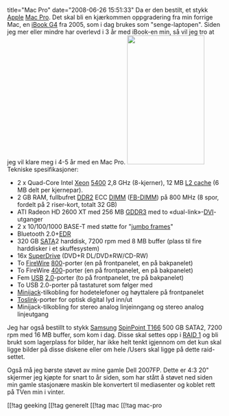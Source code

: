 title="Mac Pro"
date="2008-06-26 15:51:33"
Da er den bestilt, et stykk <a href="http://www.apple.com/">Apple</a> <a href="http://www.apple.com/no/macpro/">Mac Pro</a>. Det skal bli en kjærkommen oppgradering fra min forrige Mac, en <a href="http://en.wikipedia.org/wiki/IBook#iBook_G4">iBook G4</a> fra 2005, som i dag brukes som "senge-laptopen". Siden jeg mer eller mindre har overlevd i 3 år med iBook-en min, så vil jeg tro at jeg vil klare meg i 4-5 år med en Mac Pro.
<img class="alignright size-medium wp-image-571" title="Mac Pro outside" src="http://pjatt.net/images/2008/06/macpro_hero.jpg" alt="" width="180" height="300"  />
Tekniske spesifikasjoner:
<ul>
	<li>2 x Quad-Core Intel <a href="http://en.wikipedia.org/wiki/Xeon">Xeon</a> <a href="http://en.wikipedia.org/wiki/Xeon#5400-series_.22Harpertown.22">5400</a> 2,8 GHz (8-kjerner), 12 MB <a href="http://en.wikipedia.org/wiki/CPU_cache">L2 cache</a> (6 MB delt per kjernepar).</li>
	<li> 2 GB RAM, fullbufret <a href="http://en.wikipedia.org/wiki/DDR2_SDRAM">DDR2</a> ECC <a href="http://en.wikipedia.org/wiki/DIMM">DIMM</a> (<a href="http://en.wikipedia.org/wiki/Fully_Buffered_DIMM">FB-DIMM</a>) på 800 MHz (8 spor, fordelt på 2 riser-kort, totalt 32 GB)</li>
	<li>ATI Radeon HD 2600 XT med 256 MB <a href="http://en.wikipedia.org/wiki/GDDR3">GDDR3</a> med to «dual-link»-<a href="http://en.wikipedia.org/wiki/Digital_Visual_Interface">DVI</a>-utganger</li>
	<li>2 x 10/100/1000 BASE-T med støtte for "<a href="http://en.wikipedia.org/wiki/Jumbo_frame">jumbo frames</a>"</li>
	<li>Bluetooth 2.0+<a href="http://en.wikipedia.org/wiki/Enhanced_Data_Rate">EDR</a></li>
	<li>320 GB <a href="http://en.wikipedia.org/wiki/Serial_ATA">SATA</a>2 harddisk, 7200 rpm med 8 MB buffer (plass til fire harddisker i et skuffesystem)</li>
	<li>16x <a href="http://en.wikipedia.org/wiki/Superdrive">SuperDrive</a> (DVD+R DL/DVD±RW/CD-RW)</li>
	<li>To <a href="http://en.wikipedia.org/wiki/IEEE_1394_interface">FireWire</a> <a href="http://en.wikipedia.org/wiki/IEEE_1394_interface#FireWire_800_.28IEEE_1394b-2002.29">800</a>-porter (en på frontpanelet, en på bakpanelet)</li>
	<li>To FireWire <a href="http://en.wikipedia.org/wiki/IEEE_1394_interface#FireWire_400_.28IEEE_1394-1995.29">400</a>-porter (en på frontpanelet, en på bakpanelet)</li>
	<li>Fem <a href="http://en.wikipedia.org/wiki/Universal_Serial_Bus">USB</a> <a href="http://en.wikipedia.org/wiki/Universal_Serial_Bus#USB_2.0">2.0</a>-porter (to på frontpanelet, tre på bakpanelet)</li>
	<li>To USB 2.0-porter på tastaturet som følger med</li>
	<li><a href="http://en.wikipedia.org/wiki/TRS_connector">Minijack</a>-tilkobling for hodetelefoner og høyttalere på frontpanelet</li>
	<li><a href="http://en.wikipedia.org/wiki/TOSLINK">Toslink</a>-porter for optisk digital lyd inn/ut</li>
	<li>Minijack-tilkobling for stereo analog linjeinngang og stereo analog linjeutgang</li>
</ul>
Jeg har også bestillt to stykk <a href="http://www.samsung.com/">Samsung</a> <a href="http://www.samsung.com/global/business/hdd/productmodel.do?group=72&amp;type=61&amp;subtype=64&amp;model_cd=259&amp;ppmi=1156">SpinPoint T166</a> 500 GB SATA2, 7200 rpm med 16 MB buffer, som kom i dag. Disse skal settes opp i <a href="http://en.wikipedia.org/wiki/RAID_1#RAID_1">RAID 1</a> og bli brukt som lagerplass for bilder, har ikke helt tenkt igjennom om det kun skal ligge bilder på disse diskene eller om hele /Users skal ligge på dette raid-settet.

Også må jeg børste støvet av mine gamle Dell 2007FP. Dette er 4:3 20" skjermer jeg kjøpte for snart to år siden, som har stått å støvet ned siden min gamle stasjonære maskin ble konvertert til mediasenter og koblet rett på TVen min i vinter.

[[!tag  geeking
[[!tag  generelt
[[!tag  mac
[[!tag  mac-pro
